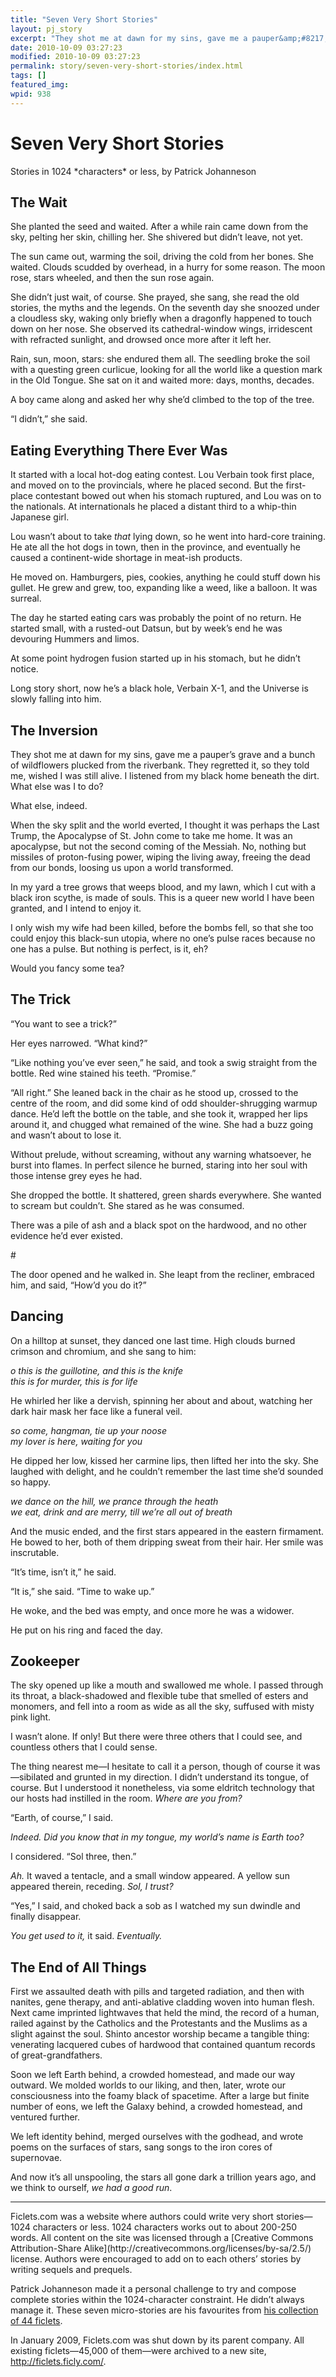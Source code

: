 ```yaml
---
title: "Seven Very Short Stories"
layout: pj_story
excerpt: "They shot me at dawn for my sins, gave me a pauper&amp;#8217;s grave and a bunch of wildflowers plucked from the riverbank. They regretted it, so they told me, wished I was still alive. I listened from my black home beneath the dirt. What else was I to do?"
date: 2010-10-09 03:27:23
modified: 2010-10-09 03:27:23
permalink: story/seven-very-short-stories/index.html
tags: []
featured_img: 
wpid: 938
---
```


# Seven Very Short Stories

<div id="story">Stories in 1024 *characters* or less, by Patrick Johanneson

The Wait
--------

She planted the seed and waited. After a while rain came down from the sky, pelting her skin, chilling her. She shivered but didn’t leave, not yet.

The sun came out, warming the soil, driving the cold from her bones. She waited. Clouds scudded by overhead, in a hurry for some reason. The moon rose, stars wheeled, and then the sun rose again.

She didn’t just wait, of course. She prayed, she sang, she read the old stories, the myths and the legends. On the seventh day she snoozed under a cloudless sky, waking only briefly when a dragonfly happened to touch down on her nose. She observed its cathedral-window wings, irridescent with refracted sunlight, and drowsed once more after it left her.

Rain, sun, moon, stars: she endured them all. The seedling broke the soil with a questing green curlicue, looking for all the world like a question mark in the Old Tongue. She sat on it and waited more: days, months, decades.

A boy came along and asked her why she’d climbed to the top of the tree.

“I didn’t,” she said.

Eating Everything There Ever Was
--------------------------------

It started with a local hot-dog eating contest. Lou Verbain took first place, and moved on to the provincials, where he placed second. But the first-place contestant bowed out when his stomach ruptured, and Lou was on to the nationals. At internationals he placed a distant third to a whip-thin Japanese girl.

Lou wasn’t about to take *that* lying down, so he went into hard-core training. He ate all the hot dogs in town, then in the province, and eventually he caused a continent-wide shortage in meat-ish products.

He moved on. Hamburgers, pies, cookies, anything he could stuff down his gullet. He grew and grew, too, expanding like a weed, like a balloon. It was surreal.

<span class="pullquote">The day he started eating cars was probably the point of no return.</span> He started small, with a rusted-out Datsun, but by week’s end he was devouring Hummers and limos.

At some point hydrogen fusion started up in his stomach, but he didn’t notice.

Long story short, now he’s a black hole, Verbain X-1, and the Universe is slowly falling into him.

The Inversion
-------------

They shot me at dawn for my sins, gave me a pauper’s grave and a bunch of wildflowers plucked from the riverbank. They regretted it, so they told me, wished I was still alive. I listened from my black home beneath the dirt. What else was I to do?

What else, indeed.

When the sky split and the world everted, I thought it was perhaps the Last Trump, the Apocalypse of St. John come to take me home. It was an apocalypse, but not the second coming of the Messiah. No, nothing but missiles of proton-fusing power, wiping the living away, freeing the dead from our bonds, loosing us upon a world transformed.

In my yard a tree grows that weeps blood, and my lawn, which I cut with a black iron scythe, is made of souls. This is a queer new world I have been granted, and I intend to enjoy it.

I only wish my wife had been killed, before the bombs fell, so that she too could enjoy this black-sun utopia, where no one’s pulse races because no one has a pulse. But nothing is perfect, is it, eh?

Would you fancy some tea?

The Trick
---------

“You want to see a trick?”

Her eyes narrowed. “What kind?”

“Like nothing you’ve ever seen,” he said, and took a swig straight from the bottle. Red wine stained his teeth. “Promise.”

“All right.” She leaned back in the chair as he stood up, crossed to the centre of the room, and did some kind of odd shoulder-shrugging warmup dance. He’d left the bottle on the table, and she took it, wrapped her lips around it, and chugged what remained of the wine. She had a buzz going and wasn’t about to lose it.

Without prelude, without screaming, without any warning whatsoever, he burst into flames. In perfect silence he burned, staring into her soul with those intense grey eyes he had.

She dropped the bottle. It shattered, green shards everywhere. She wanted to scream but couldn’t. She stared as he was consumed.

There was a pile of ash and a black spot on the hardwood, and no other evidence he’d ever existed.

\#

The door opened and he walked in. She leapt from the recliner, embraced him, and said, “How’d you do it?”

Dancing
-------

On a hilltop at sunset, they danced one last time. High clouds burned crimson and chromium, and she sang to him:

*o this is the guillotine, and this is the knife  
this is for murder, this is for life*

He whirled her like a dervish, spinning her about and about, watching her dark hair mask her face like a funeral veil.

*so come, hangman, tie up your noose  
my lover is here, waiting for you*

He dipped her low, kissed her carmine lips, then lifted her into the sky. She laughed with delight, and he couldn’t remember the last time she’d sounded so happy.

*we dance on the hill, we prance through the heath  
we eat, drink and are merry, till we’re all out of breath*

And the music ended, and the first stars appeared in the eastern firmament. He bowed to her, both of them dripping sweat from their hair. Her smile was inscrutable.

“It’s time, isn’t it,” he said.

“It is,” she said. “Time to wake up.”

He woke, and the bed was empty, and once more he was a widower.

He put on his ring and faced the day.

Zookeeper
---------

The sky opened up like a mouth and swallowed me whole. I passed through its throat, a black-shadowed and flexible tube that smelled of esters and monomers, and fell into a room as wide as all the sky, suffused with misty pink light.

I wasn’t alone. If only! But there were three others that I could see, and countless others that I could sense.

The thing nearest me—I hesitate to call it a person, though of course it was—sibilated and grunted in my direction. I didn’t understand its tongue, of course. But I understood it nonetheless, via some eldritch technology that our hosts had instilled in the room. *Where are you from?*

“Earth, of course,” I said.

*Indeed. Did you know that in my tongue, my world’s name is Earth too?*

I considered. “Sol three, then.”

*Ah.* It waved a tentacle, and a small window appeared. A yellow sun appeared therein, receding. *Sol, I trust?*

“Yes,” I said, and choked back a sob as I watched my sun dwindle and finally disappear.

*You get used to it,* it said. *Eventually.*

The End of All Things
---------------------

First we assaulted death with pills and targeted radiation, and then with nanites, gene therapy, and anti-ablative cladding woven into human flesh. Next came imprinted lightwaves that held the mind, the record of a human, railed against by the Catholics and the Protestants and the Muslims as a slight against the soul. Shinto ancestor worship became a tangible thing: venerating lacquered cubes of hardwood that contained quantum records of great-grandfathers.

Soon we left Earth behind, a crowded homestead, and made our way outward. We molded worlds to our liking, and then, later, wrote our consciousness into the foamy black of spacetime. After a large but finite number of eons, we left the Galaxy behind, a crowded homestead, and ventured further.

We left identity behind, merged ourselves with the godhead, and wrote poems on the surfaces of stars, sang songs to the iron cores of supernovae.

And now it’s all unspooling, the stars all gone dark a trillion years ago, and we think to ourself, *we had a good run*.

- - - - - -

<div id="colophon">Ficlets.com was a website where authors could write very short stories—1024 characters or less. 1024 characters works out to about 200-250 words. All content on the site was licensed through a [Creative Commons Attribution-Share Alike](http://creativecommons.org/licenses/by-sa/2.5/) license. Authors were encouraged to add on to each others’ stories by writing sequels and prequels.

Patrick Johanneson made it a personal challenge to try and compose complete stories within the 1024-character constraint. He didn’t always manage it. These seven micro-stories are his favourites from [his collection of 44 ficlets](http://ficlets.ficly.com/authors/pj).

In January 2009, Ficlets.com was shut down by its parent company. All existing ficlets—45,000 of them—were archived to a new site, <http://ficlets.ficly.com/>.

</div></div>